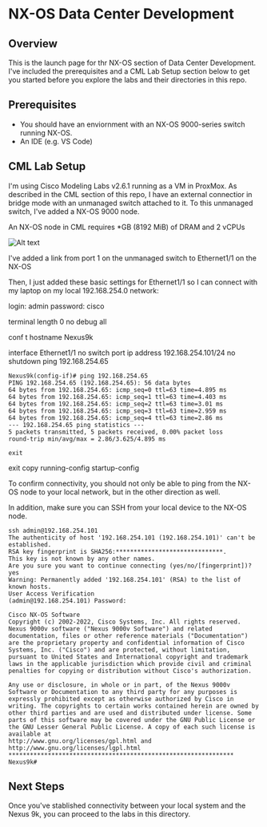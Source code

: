 # NX-OS Data Center Development

## Overview 

This is the launch page for thr NX-OS section of Data Center Development. I've included the prerequisites and a CML Lab Setup section below to get you started before you explore the labs and their directories in this repo.


## Prerequisites

- You should have an enviornment with an NX-OS 9000-series switch running NX-OS.
- An IDE (e.g. VS Code)


## CML Lab Setup

I'm using Cisco Modeling Labs v2.6.1 running as a VM in ProxMox. As described in the CML section of this repo, I have an external connectior in bridge mode with an unmanaged switch attached to it. To this unmanaged switch, I've added a NX-OS 9000 node.

An NX-OS node in CML requires *GB (8192 MiB) of DRAM and 2 vCPUs

![Alt text](https://github.com/xanderstevenson/data-center-development/blob/main/nx-os/images/nx-os_node_setup.png?raw=true)


I've added a link from port 1 on the unmanaged switch to Ethernet1/1 on the NX-OS

Then, I just added these basic settings for Ethernet1/1 so I can connect with my laptop on my local 192.168.254.0 network:

login: admin
password: cisco

terminal length 0
no debug all

conf t
    hostname Nexus9k

interface Ethernet1/1
    no switch port
    ip address 192.168.254.101/24
    no shutdown
    ping 192.168.254.65

```
Nexus9k(config-if)# ping 192.168.254.65
PING 192.168.254.65 (192.168.254.65): 56 data bytes
64 bytes from 192.168.254.65: icmp_seq=0 ttl=63 time=4.895 ms
64 bytes from 192.168.254.65: icmp_seq=1 ttl=63 time=4.403 ms
64 bytes from 192.168.254.65: icmp_seq=2 ttl=63 time=3.01 ms
64 bytes from 192.168.254.65: icmp_seq=3 ttl=63 time=2.959 ms
64 bytes from 192.168.254.65: icmp_seq=4 ttl=63 time=2.86 ms
--- 192.168.254.65 ping statistics ---
5 packets transmitted, 5 packets received, 0.00% packet loss
round-trip min/avg/max = 2.86/3.625/4.895 ms
```

    exit
exit
copy running-config startup-config 


To confirm connectivity, you should not only be able to ping from the NX-OS node to your local network, but in the other direction as well.

In addition, make sure you can SSH from your local device to the NX-OS node.

```
ssh admin@192.168.254.101
The authenticity of host '192.168.254.101 (192.168.254.101)' can't be established.
RSA key fingerprint is SHA256:******************************.
This key is not known by any other names.
Are you sure you want to continue connecting (yes/no/[fingerprint])? yes
Warning: Permanently added '192.168.254.101' (RSA) to the list of known hosts.
User Access Verification
(admin@192.168.254.101) Password: 

Cisco NX-OS Software
Copyright (c) 2002-2022, Cisco Systems, Inc. All rights reserved.
Nexus 9000v software ("Nexus 9000v Software") and related documentation, files or other reference materials ("Documentation") are the proprietary property and confidential information of Cisco Systems, Inc. ("Cisco") and are protected, without limitation, pursuant to United States and International copyright and trademark laws in the applicable jurisdiction which provide civil and criminal penalties for copying or distribution without Cisco's authorization.

Any use or disclosure, in whole or in part, of the Nexus 9000v Software or Documentation to any third party for any purposes is expressly prohibited except as otherwise authorized by Cisco in writing. The copyrights to certain works contained herein are owned by other third parties and are used and distributed under license. Some parts of this software may be covered under the GNU Public License or the GNU Lesser General Public License. A copy of each such license is available at
http://www.gnu.org/licenses/gpl.html and
http://www.gnu.org/licenses/lgpl.html
***************************************************************
Nexus9k# 
```

## Next Steps

Once you've stablished connectivity between your local system and the Nexus 9k, you can proceed to the labs in this directory.
